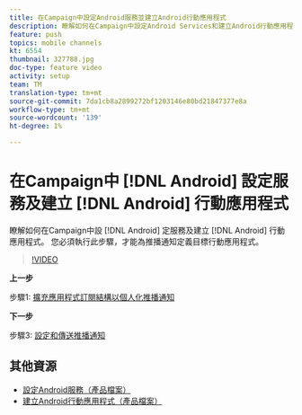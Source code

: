 ```yaml
---
title: 在Campaign中設定Android服務並建立Android行動應用程式
description: 瞭解如何在Campaign中設定Android Services和建立Android行動應用程式。 我們必須將Neotrip應用程式定義為推播通知的目標。
feature: push
topics: mobile channels
kt: 6554
thumbnail: 327788.jpg
doc-type: feature video
activity: setup
team: TM
translation-type: tm+mt
source-git-commit: 7da1cb8a2899272bf1203146e80bd21847377e8a
workflow-type: tm+mt
source-wordcount: '139'
ht-degree: 1%

---
```



# 在Campaign中 [!DNL Android] 設定服務及建立 [!DNL Android] 行動應用程式

瞭解如何在Campaign中設 [!DNL Android] 定服務及建立 [!DNL Android] 行動應用程式。 您必須執行此步驟，才能為推播通知定義目標行動應用程式。

>[!VIDEO](https://video.tv.adobe.com/v/327788?quality=12)

**上一步**

步驟1: [擴充應用程式訂閱結構以個人化推播通知](/help/tutorial-getting-started-with-push-notifications-for-android/extending-the-app-subscription-schema.md)

**下一步**

步驟3: [設定和傳送推播通知](/help/tutorial-getting-started-with-push-notifications-for-android/configuring-and-sending-push-notifications.md)

## 其他資源

* [設定Android服務（產品檔案）](https://experienceleague.adobe.com/docs/campaign-classic/using/sending-messages/sending-push-notifications/configure-the-mobile-app/configuring-the-mobile-application-android.html#configuring-android-service)
* [建立Android行動應用程式（產品檔案）](https://experienceleague.adobe.com/docs/campaign-classic/using/sending-messages/sending-push-notifications/configure-the-mobile-app/configuring-the-mobile-application-android.html#creating-android-app)
